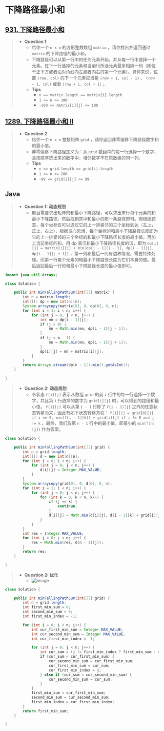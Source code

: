 # 下降路径最小和

## [931. 下降路径最小和](https://leetcode.cn/problems/minimum-falling-path-sum/)

> - **Question 1**
>   - 给你一个 `n x n` 的方形整数数组 `matrix` ，请你找出并返回通过 `matrix` 的下降路径的最小和。
>   - 下降路径可以从第一行中的任何元素开始，并从每一行中选择一个元素。在下一行选择的元素和当前行所选元素最多相隔一列（即位于正下方或者沿对角线向左或者向右的第一个元素）。具体来说，位置 `(row, col)` 的下一个元素应当是 `(row + 1, col - 1)` 、 `(row + 1, col)` 或者 `(row + 1, col + 1)` 。
>   - **Tips**
>     - `n == matrix.length == matrix[i].length`
>     - `1 <= n <= 100`
>     - `-100 <= matrix[i][j] <= 100`

## [1289. 下降路径最小和 II](https://leetcode.cn/problems/minimum-falling-path-sum-ii/)

> - **Question 2**
>   - 给你一个 `n x n` 整数矩阵 `grid` ，请你返回非零偏移下降路径数字和的最小值。
>   - 非零偏移下降路径定义为：从 `grid` 数组中的每一行选择一个数字，且按顺序选出来的数字中，相邻数字不在原数组的同一列。
>   - **Tips**
>     - `n == grid.length == grid[i].length`
>     - `1 <= n <= 200`
>     - `-99 <= grid[i][j] <= 99`

## Java

> - **Question 1: 动态规划**
>   - 题目需要求出矩阵的和最小下降路径，可以求出末行每个元素的和最小下降路径，然后找到其中和最小的那一条路径即可。而根据题意，每个坐标仅可以通过它的上一排紧邻的三个坐标到达（左上，正上，右上），根据贪心思想，每个坐标的和最小下降路径长度即为它的上一排紧邻的三个坐标的和最小下降路径长度的最小值，再加上当前坐标的和。用 dp  表示和最小下降路径长度的话，即为 `dp[i][j] = matrix[i][j] + min⁡(dp[i - 1][j - 1], dp[i - 1][j], dp[i - 1][j + 1])` ，第一列和最后一列有边界情况，需要特殊处理。而第一行每个元素的和最小下降路径长度为它们本身的值。最后返回最后一行的和最小下降路径长度的最小值即可。

```java
import java.util.Arrays;

class Solution {

    public int minFallingPathSum(int[][] matrix) {
        int n = matrix.length;
        int[][] dp = new int[n][n];
        System.arraycopy(matrix[0], 0, dp[0], 0, n);
        for (int i = 1; i < n; i++) {
            for (int j = 0; j < n; j++) {
                int mn = dp[i - 1][j];
                if (j > 0) {
                    mn = Math.min(mn, dp[i - 1][j - 1]);
                }
                if (j < n - 1) {
                    mn = Math.min(mn, dp[i - 1][j + 1]);
                }
                dp[i][j] = mn + matrix[i][j];
            }
        }
        return Arrays.stream(dp[n - 1]).min().getAsInt();
    }

}
```

> - **Question 2: 动态规划**
>   - 令状态 `f[i][j]` 表示从数组 `grid` 的前 `i` 行中的每一行选择一个数字，并且第 `i` 行选择的数字为 `grid[i][j]` 时，可以得到的路径和最小值。 `f[i][j]` 可以从第 `i - 1` 行除了 `f[i - 1][j]` 之外的任意状态转移而来，因此有如下状态转移方程： `f[i][j] = grid[0][j] if i == 0, min(f[i - 1][k]) + grid[i][j] if i != 0 and j != k` 。最终，我们取第 `n - 1` 行中的最小值，即最小的 `min⁡(f[n][j])` 作为答案。

```java
class Solution {

    public int minFallingPathSum(int[][] grid) {
        int n = grid.length;
        int[][] d = new int[n][n];
        for (int i = 0; i < n; i++) {
            for (int j = 0; j < n; j++) {
                d[i][j] = Integer.MAX_VALUE;
            }
        }
        System.arraycopy(grid[0], 0, d[0], 0, n);
        for (int i = 1; i < n; i++) {
            for (int j = 0; j < n; j++) {
                for (int k = 0; k < n; k++) {
                    if (j == k) {
                        continue;
                    }
                    d[i][j] = Math.min(d[i][j], d[i - 1][k] + grid[i][j]);
                }
            }
        }
        int res = Integer.MAX_VALUE;
        for (int j = 0; j < n; j++) {
            res = Math.min(res, d[n - 1][j]);
        }
        return res;
    }

}
```

> - **Question 2: 优化**
>   - ![image](./images/下降路径最小和.png)

```java
class Solution {

    public int minFallingPathSum(int[][] grid) {
        int n = grid.length;
        int first_min_sum = 0;
        int second_min_sum = 0;
        int first_min_index = -1;

        for (int i = 0; i < n; i++) {
            int cur_first_min_sum = Integer.MAX_VALUE;
            int cur_second_min_sum = Integer.MAX_VALUE;
            int cur_first_min_index = -1;

            for (int j = 0; j < n; j++) {
                int cur_sum = (j != first_min_index ? first_min_sum : second_min_sum) + grid[i][j];
                if (cur_sum < cur_first_min_sum) {
                    cur_second_min_sum = cur_first_min_sum;
                    cur_first_min_sum = cur_sum;
                    cur_first_min_index = j;
                } else if (cur_sum < cur_second_min_sum) {
                    cur_second_min_sum = cur_sum;
                }
            }
            first_min_sum = cur_first_min_sum;
            second_min_sum = cur_second_min_sum;
            first_min_index = cur_first_min_index;
        }
        return first_min_sum;
    }

}
```
